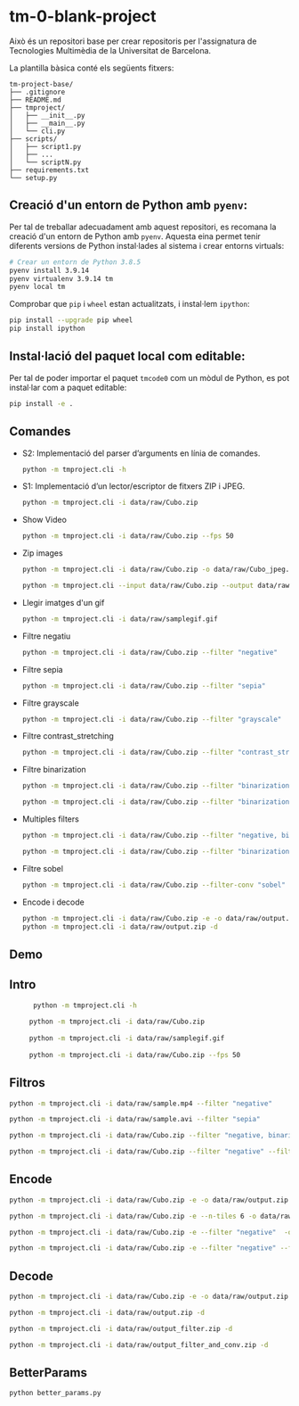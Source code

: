 # tm-0-blank-project

Això és un repositori base per crear repositoris per l'assignatura de Tecnologies Multimèdia de la Universitat de
Barcelona.

La plantilla bàsica conté els següents fitxers:

```plaintext
tm-project-base/
├── .gitignore
├── README.md
├── tmproject/
│   ├── __init__.py
│   ├── __main__.py
│   └── cli.py
├── scripts/
│   ├── script1.py
│   ├── ...
│   └── scriptN.py
├── requirements.txt
└── setup.py
```

## Creació d'un entorn de Python amb `pyenv`:

Per tal de treballar adecuadament amb aquest repositori, es recomana la creació d'un entorn de Python amb `pyenv`.
Aquesta eina permet tenir diferents versions de Python instal·lades al sistema i crear entorns virtuals:

```bash
# Crear un entorn de Python 3.8.5
pyenv install 3.9.14
pyenv virtualenv 3.9.14 tm
pyenv local tm
```

Comprobar que `pip` i `wheel` estan actualitzats, i instal·lem `ipython`:

```bash
pip install --upgrade pip wheel
pip install ipython
```

## Instal·lació del paquet local com editable:

Per tal de poder importar el paquet `tmcode0` com un mòdul de Python, es pot instal·lar com a paquet editable:

```bash
pip install -e .
```

## Comandes

- S2: Implementació del parser d’arguments en línia de comandes.
    ```bash
    python -m tmproject.cli -h
    ```

- S1: Implementació d’un lector/escriptor de fitxers ZIP i JPEG.
  ```bash
  python -m tmproject.cli -i data/raw/Cubo.zip
  ```
- Show Video
  ```bash
  python -m tmproject.cli -i data/raw/Cubo.zip --fps 50
  ```
- Zip images
  ```bash
  python -m tmproject.cli -i data/raw/Cubo.zip -o data/raw/Cubo_jpeg.zip
  ```
  ```bash
  python -m tmproject.cli --input data/raw/Cubo.zip --output data/raw/Cubo_jpeg.zip
  ```
- Llegir imatges d'un gif
  ```bash
  python -m tmproject.cli -i data/raw/samplegif.gif 
  ```
- Filtre negatiu
  ```bash
  python -m tmproject.cli -i data/raw/Cubo.zip --filter "negative"
  ```
- Filtre sepia
  ```bash
  python -m tmproject.cli -i data/raw/Cubo.zip --filter "sepia"
  ```
- Filtre grayscale
  ```bash
  python -m tmproject.cli -i data/raw/Cubo.zip --filter "grayscale"
  ```
- Filtre contrast_stretching
  ```bash
  python -m tmproject.cli -i data/raw/Cubo.zip --filter "contrast_stretching"
  ```
- Filtre binarization
  ```bash
  python -m tmproject.cli -i data/raw/Cubo.zip --filter "binarization"
  ```
  ```bash
  python -m tmproject.cli -i data/raw/Cubo.zip --filter "binarization[40]"
  ```
- Multiples filters
  ```bash
  python -m tmproject.cli -i data/raw/Cubo.zip --filter "negative, binarization[150]"
  ```
  ```bash
  python -m tmproject.cli -i data/raw/Cubo.zip --filter "binarization" --filter-conv "sobel"
  ```
- Filtre sobel
  ```bash
  python -m tmproject.cli -i data/raw/Cubo.zip --filter-conv "sobel"
  ```
- Encode i decode
  ```bash
  python -m tmproject.cli -i data/raw/Cubo.zip -e -o data/raw/output.zip
  python -m tmproject.cli -i data/raw/output.zip -d 
  ```

## Demo

## Intro

 ```bash
       python -m tmproject.cli -h
       
      python -m tmproject.cli -i data/raw/Cubo.zip
      
      python -m tmproject.cli -i data/raw/samplegif.gif
  
      python -m tmproject.cli -i data/raw/Cubo.zip --fps 50
 ```

## Filtros

  ```bash
  python -m tmproject.cli -i data/raw/sample.mp4 --filter "negative"
  
  python -m tmproject.cli -i data/raw/sample.avi --filter "sepia"

  python -m tmproject.cli -i data/raw/Cubo.zip --filter "negative, binarization[150]"
  
  python -m tmproject.cli -i data/raw/Cubo.zip --filter "negative" --filter-conv "blur"

  ```

## Encode

  ```bash
  python -m tmproject.cli -i data/raw/Cubo.zip -e -o data/raw/output.zip
  
  python -m tmproject.cli -i data/raw/Cubo.zip -e --n-tiles 6 -o data/raw/output.zip
  
  python -m tmproject.cli -i data/raw/Cubo.zip -e --filter "negative"  -o data/raw/output_filter.zip
  
  python -m tmproject.cli -i data/raw/Cubo.zip -e --filter "negative" --filter-conv "blur" -o data/raw/output_filter_and_conv.zip
  ```

## Decode

  ```bash
  python -m tmproject.cli -i data/raw/Cubo.zip -e -o data/raw/output.zip -d
  
  python -m tmproject.cli -i data/raw/output.zip -d
  
  python -m tmproject.cli -i data/raw/output_filter.zip -d
  
  python -m tmproject.cli -i data/raw/output_filter_and_conv.zip -d
  ```

## BetterParams

  ```bash
  python better_params.py

  ```